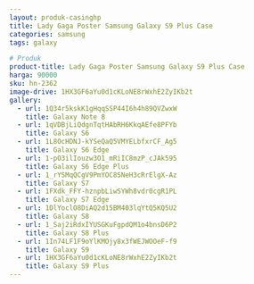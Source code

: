 ```yaml
---
layout: produk-casinghp
title: Lady Gaga Poster Samsung Galaxy S9 Plus Case
categories: samsung
tags: galaxy

# Produk
product-title: Lady Gaga Poster Samsung Galaxy S9 Plus Case
harga: 90000
sku: hn-2362
image-drive: 1HX3GF6aYu0d1cKLoNE8rWxhE2ZyIKb2t
gallery:
  - url: 1Q34r5kskK1gHqqSSP44I6h4h89QVZwxW
    title: Galaxy Note 8
  - url: 1qVDBjLiQdgnTqtHAbRH6KkqAEfe8PFYb
    title: Galaxy S6
  - url: 1L8OcHDNJ-kYSeQaQ5VMYELbfxrCF_Ag5
    title: Galaxy S6 Edge
  - url: 1-pO3ilIouzw3O1_mRiIC8mzP_cJAk595
    title: Galaxy S6 Edge Plus
  - url: 1_rYSMqQCgV9PmYOC8SNeH3cRrElgX-Az
    title: Galaxy S7
  - url: 1FXdk_FFY-hznpbLiwSYWh8vdr0cgR1PL
    title: Galaxy S7 Edge
  - url: 1DlYoclO8DiAQ2d15BM403lqYtQ5KQ5U2
    title: Galaxy S8
  - url: 1_Saj2iRdxIYUSGKuFgpdQM1o4bnsD6P2
    title: Galaxy S8 Plus
  - url: 1In74LF1F9oYlKMOjy8x3fWEJWOOeF-f9
    title: Galaxy S9
  - url: 1HX3GF6aYu0d1cKLoNE8rWxhE2ZyIKb2t
    title: Galaxy S9 Plus
---
```

